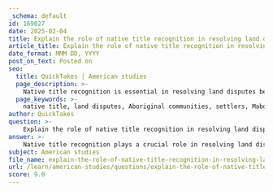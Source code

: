 ```yaml
---
_schema: default
id: 169027
date: 2025-02-04
title: Explain the role of native title recognition in resolving land disputes between Aboriginal communities and settlers.
article_title: Explain the role of native title recognition in resolving land disputes between Aboriginal communities and settlers.
date_format: MMM DD, YYYY
post_on_text: Posted on
seo:
  title: QuickTakes | American studies
  page_description: >-
    Native title recognition is essential in resolving land disputes between Aboriginal communities and settlers in Australia, affirming Indigenous rights and fostering reconciliation, while also addressing economic opportunities and the cultural significance of land.
  page_keywords: >-
    native title, land disputes, Aboriginal communities, settlers, Mabo decision, terra nullius, legal framework, cultural significance, economic opportunities, reconciliation, contested spaces, limitations, challenges
author: QuickTakes
question: >-
    Explain the role of native title recognition in resolving land disputes between Aboriginal communities and settlers.
answer: >-
    Native title recognition plays a crucial role in resolving land disputes between Aboriginal communities and settlers in Australia. This recognition is rooted in the landmark Mabo decision of 1992, which acknowledged the existence of native title and overturned the legal doctrine of terra nullius, which had previously denied the rights of Indigenous peoples to their traditional lands.\n\n### Key Aspects of Native Title Recognition:\n\n1. **Legal Framework**: Native title provides a legal basis for Aboriginal communities to claim rights to land based on their traditional connections. This framework allows Indigenous groups to assert their rights in court, leading to negotiations and settlements with the government and private landholders.\n\n2. **Cultural and Spiritual Significance**: For Aboriginal communities, land is not merely a physical space but is deeply intertwined with cultural identity, spirituality, and community well-being. Recognizing native title affirms these connections and supports the cultural revitalization of Indigenous peoples.\n\n3. **Economic Opportunities**: Native title can facilitate economic development for Aboriginal communities by enabling them to engage in land management, tourism, and other enterprises that respect their cultural heritage. This economic empowerment can help address historical injustices and improve living standards.\n\n4. **Reconciliation Efforts**: The recognition of native title is a significant step towards reconciliation between Aboriginal peoples and settlers. It acknowledges past injustices and fosters dialogue about land rights, historical narratives, and shared futures. Successful cases, such as the Myall Creek Massacre Memorial, illustrate how recognition can lead to collaborative efforts in commemorating history and healing community relations.\n\n5. **Contested Spaces**: While native title recognition has made strides in resolving disputes, it also highlights ongoing tensions and contested spaces. Settler colonialism has left a legacy of conflict over land use, resource management, and historical grievances. The process of negotiating native title can be complex and contentious, often requiring careful mediation and compromise.\n\n6. **Limitations and Challenges**: Despite its significance, native title recognition does not automatically grant full ownership of land. It often comes with limitations, such as the need for ongoing negotiations with government and private entities. Additionally, the socio-economic disparities faced by Aboriginal communities, including lower life expectancy and higher infant mortality rates, underscore the need for comprehensive approaches to address these challenges beyond legal recognition.\n\nIn summary, native title recognition is a vital mechanism for resolving land disputes between Aboriginal communities and settlers. It not only affirms Indigenous rights and cultural identity but also serves as a foundation for reconciliation and economic development, despite the complexities and challenges that remain in the landscape of Australian land rights.
subject: American studies
file_name: explain-the-role-of-native-title-recognition-in-resolving-land-disputes-between-aboriginal-communities-and-settlers.md
url: /learn/american-studies/questions/explain-the-role-of-native-title-recognition-in-resolving-land-disputes-between-aboriginal-communities-and-settlers
score: 9.0
---
```


&nbsp;